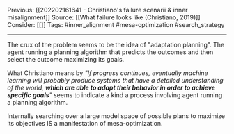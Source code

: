 Previous: [[202202161641 - Christiano's failure scenarii & inner misalignment]]
Source: [[What failure looks like (Christiano, 2019)]]
Consider: [[]]
Tags: #inner_alignment #mesa-optimization #search_strategy 
______________

The crux of the problem seems to be the idea of "adaptation planning". 
The agent running a planning algorithm that predicts the outcomes and then select the outcome maximizing its goals. 

What Christiano means by *"If progress continues, eventually machine learning will probably produce systems that have a detailed understanding of the world, **which are able to adapt their behavior in order to achieve specific goals**"* seems to indicate a kind a process involving agent running a planning algorithm.

Internally searching over a large model space of possible plans to maximize its objectives IS a manifestation of mesa-optimization. 